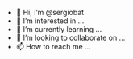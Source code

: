 - 👋 Hi, I’m @sergiobat
- 👀 I’m interested in ...
- 🌱 I’m currently learning ...
- 💞️ I’m looking to collaborate on ...
- 📫 How to reach me ...

<!---
sergiobat/sergiobat is a ✨ special ✨ repository because its `README.md` (this file) appears on your GitHub profile.
You can click the Preview link to take a look at your changes.
--->
